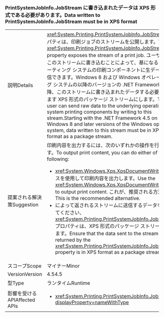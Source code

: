 ### <a name="data-written-to-printsystemjobinfojobstream-must-be-in-xps-format"></a><span data-ttu-id="2091d-101">PrintSystemJobInfo.JobStream に書き込まれたデータは XPS 形式である必要があります。</span><span class="sxs-lookup"><span data-stu-id="2091d-101">Data written to PrintSystemJobInfo.JobStream must be in XPS format</span></span>

|   |   |
|---|---|
|<span data-ttu-id="2091d-102">説明</span><span class="sxs-lookup"><span data-stu-id="2091d-102">Details</span></span>|<span data-ttu-id="2091d-103"><xref:System.Printing.PrintSystemJobInfo.JobStream>プロパティは、印刷ジョブのストリームを公開します。</span><span class="sxs-lookup"><span data-stu-id="2091d-103">The <xref:System.Printing.PrintSystemJobInfo.JobStream> property exposes the stream of a print job.</span></span> <span data-ttu-id="2091d-104">ユーザーは、このストリームに書き込むことによって、基になるオペレーティング システムの印刷コンポーネントに生データを送信できます。Windows 8 および Windows オペレーティング システムの以降のバージョンの .NET Framework 4.5 以降、このストリームに書き込まれたデータする必要があります XPS 形式のパッケージ ストリームにします。</span><span class="sxs-lookup"><span data-stu-id="2091d-104">The user can send raw data to the underlying operating system printing components by writing to this stream.Starting with the .NET Framework 4.5 on Windows 8 and later versions of the Windows operating system, data written to this stream must be in XPS format as a package stream.</span></span>|
|<span data-ttu-id="2091d-105">提案される解決策</span><span class="sxs-lookup"><span data-stu-id="2091d-105">Suggestion</span></span>|<span data-ttu-id="2091d-106">印刷内容を出力するには、次のいずれかの操作を行います。</span><span class="sxs-lookup"><span data-stu-id="2091d-106">To output print content, you can do either of the following:</span></span><ul><li><span data-ttu-id="2091d-107"><xref:System.Windows.Xps.XpsDocumentWriter> クラスを使用して印刷内容を出力します。</span><span class="sxs-lookup"><span data-stu-id="2091d-107">Use the <xref:System.Windows.Xps.XpsDocumentWriter> class to output print content.</span></span> <span data-ttu-id="2091d-108">これが、推奨される方法です。</span><span class="sxs-lookup"><span data-stu-id="2091d-108">This is the recommended alternative.</span></span></li><li><span data-ttu-id="2091d-109">によって返されるストリームに送信するデータを確認してください、<xref:System.Printing.PrintSystemJobInfo.JobStream>プロパティは、XPS 形式のパッケージ ストリームにします。</span><span class="sxs-lookup"><span data-stu-id="2091d-109">Ensure that the data sent to the stream returned by the <xref:System.Printing.PrintSystemJobInfo.JobStream> property is in XPS format as a package stream.</span></span></li></ul>|
|<span data-ttu-id="2091d-110">スコープ</span><span class="sxs-lookup"><span data-stu-id="2091d-110">Scope</span></span>|<span data-ttu-id="2091d-111">マイナー</span><span class="sxs-lookup"><span data-stu-id="2091d-111">Minor</span></span>|
|<span data-ttu-id="2091d-112">Version</span><span class="sxs-lookup"><span data-stu-id="2091d-112">Version</span></span>|<span data-ttu-id="2091d-113">4.5</span><span class="sxs-lookup"><span data-stu-id="2091d-113">4.5</span></span>|
|<span data-ttu-id="2091d-114">型</span><span class="sxs-lookup"><span data-stu-id="2091d-114">Type</span></span>|<span data-ttu-id="2091d-115">ランタイム</span><span class="sxs-lookup"><span data-stu-id="2091d-115">Runtime</span></span>|
|<span data-ttu-id="2091d-116">影響を受ける API</span><span class="sxs-lookup"><span data-stu-id="2091d-116">Affected APIs</span></span>|<ul><li><xref:System.Printing.PrintSystemJobInfo.JobStream?displayProperty=nameWithType></li></ul>|

